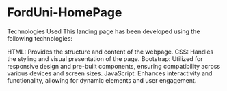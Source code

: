 # FordUni-HomePage
Technologies Used
This landing page has been developed using the following technologies:

HTML: Provides the structure and content of the webpage.
CSS: Handles the styling and visual presentation of the page.
Bootstrap: Utilized for responsive design and pre-built components, ensuring compatibility across various devices and screen sizes.
JavaScript: Enhances interactivity and functionality, allowing for dynamic elements and user engagement.
